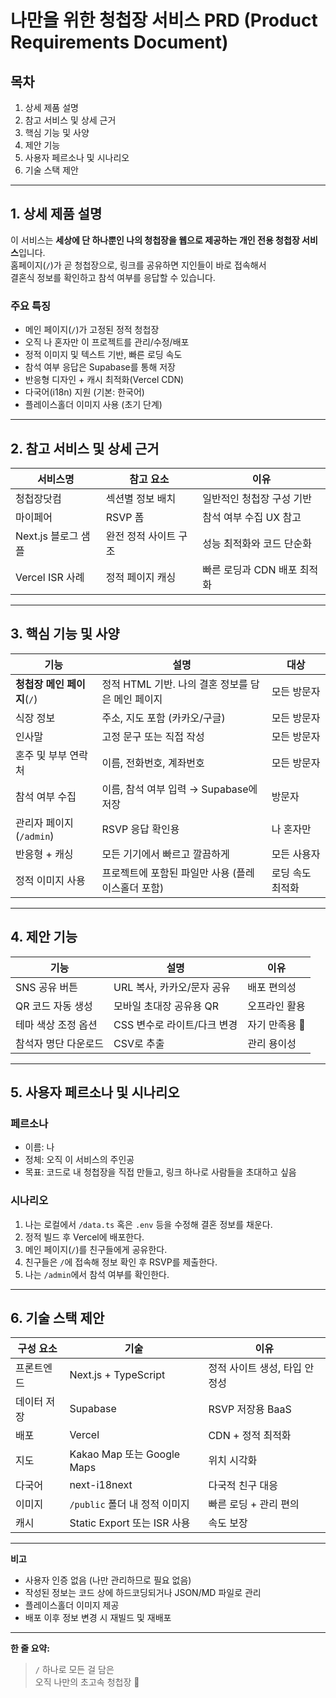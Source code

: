# 나만을 위한 청첩장 서비스 PRD (Product Requirements Document)

## 목차
1. 상세 제품 설명
2. 참고 서비스 및 상세 근거
3. 핵심 기능 및 사양
4. 제안 기능
5. 사용자 페르소나 및 시나리오
6. 기술 스택 제안

---

## 1. 상세 제품 설명

이 서비스는 **세상에 단 하나뿐인 나의 청첩장을 웹으로 제공하는 개인 전용 청첩장 서비스**입니다.  
홈페이지(`/`)가 곧 청첩장으로, 링크를 공유하면 지인들이 바로 접속해서  
결혼식 정보를 확인하고 참석 여부를 응답할 수 있습니다.

### 주요 특징
- 메인 페이지(`/`)가 고정된 정적 청첩장
- 오직 나 혼자만 이 프로젝트를 관리/수정/배포
- 정적 이미지 및 텍스트 기반, 빠른 로딩 속도
- 참석 여부 응답은 Supabase를 통해 저장
- 반응형 디자인 + 캐시 최적화(Vercel CDN)
- 다국어(i18n) 지원 (기본: 한국어)
- 플레이스홀더 이미지 사용 (초기 단계)

---

## 2. 참고 서비스 및 상세 근거

| 서비스명 | 참고 요소 | 이유 |
|----------|------------|------|
| 청첩장닷컴 | 섹션별 정보 배치 | 일반적인 청첩장 구성 기반 |
| 마이페어 | RSVP 폼 | 참석 여부 수집 UX 참고 |
| Next.js 블로그 샘플 | 완전 정적 사이트 구조 | 성능 최적화와 코드 단순화 |
| Vercel ISR 사례 | 정적 페이지 캐싱 | 빠른 로딩과 CDN 배포 최적화 |

---

## 3. 핵심 기능 및 사양

| 기능 | 설명 | 대상 |
|------|------|------|
| **청첩장 메인 페이지**(`/`) | 정적 HTML 기반. 나의 결혼 정보를 담은 메인 페이지 | 모든 방문자 |
| 식장 정보 | 주소, 지도 포함 (카카오/구글) | 모든 방문자 |
| 인사말 | 고정 문구 또는 직접 작성 | 모든 방문자 |
| 혼주 및 부부 연락처 | 이름, 전화번호, 계좌번호 | 모든 방문자 |
| 참석 여부 수집 | 이름, 참석 여부 입력 → Supabase에 저장 | 방문자 |
| 관리자 페이지(`/admin`) | RSVP 응답 확인용 | 나 혼자만 |
| 반응형 + 캐싱 | 모든 기기에서 빠르고 깔끔하게 | 모든 사용자 |
| 정적 이미지 사용 | 프로젝트에 포함된 파일만 사용 (플레이스홀더 포함) | 로딩 속도 최적화 |

---

## 4. 제안 기능

| 기능 | 설명 | 이유 |
|------|------|------|
| SNS 공유 버튼 | URL 복사, 카카오/문자 공유 | 배포 편의성 |
| QR 코드 자동 생성 | 모바일 초대장 공유용 QR | 오프라인 활용 |
| 테마 색상 조정 옵션 | CSS 변수로 라이트/다크 변경 | 자기 만족용 🌈 |
| 참석자 명단 다운로드 | CSV로 추출 | 관리 용이성

---

## 5. 사용자 페르소나 및 시나리오

### 페르소나
- 이름: 나
- 정체: 오직 이 서비스의 주인공
- 목표: 코드로 내 청첩장을 직접 만들고, 링크 하나로 사람들을 초대하고 싶음

### 시나리오
1. 나는 로컬에서 `/data.ts` 혹은 `.env` 등을 수정해 결혼 정보를 채운다.
2. 정적 빌드 후 Vercel에 배포한다.
3. 메인 페이지(`/`)를 친구들에게 공유한다.
4. 친구들은 `/`에 접속해 정보 확인 후 RSVP를 제출한다.
5. 나는 `/admin`에서 참석 여부를 확인한다.

---

## 6. 기술 스택 제안

| 구성 요소 | 기술 | 이유 |
|-----------|------|------|
| 프론트엔드 | Next.js + TypeScript | 정적 사이트 생성, 타입 안정성 |
| 데이터 저장 | Supabase | RSVP 저장용 BaaS |
| 배포 | Vercel | CDN + 정적 최적화 |
| 지도 | Kakao Map 또는 Google Maps | 위치 시각화 |
| 다국어 | next-i18next | 다국적 친구 대응 |
| 이미지 | `/public` 폴더 내 정적 이미지 | 빠른 로딩 + 관리 편의 |
| 캐시 | Static Export 또는 ISR 사용 | 속도 보장

---

**비고**
- 사용자 인증 없음 (나만 관리하므로 필요 없음)
- 작성된 정보는 코드 상에 하드코딩되거나 JSON/MD 파일로 관리
- 플레이스홀더 이미지 제공
- 배포 이후 정보 변경 시 재빌드 및 재배포

---

**한 줄 요약:**  
> `/` 하나로 모든 걸 담은  
> 오직 나만의 초고속 청첩장 🎉

